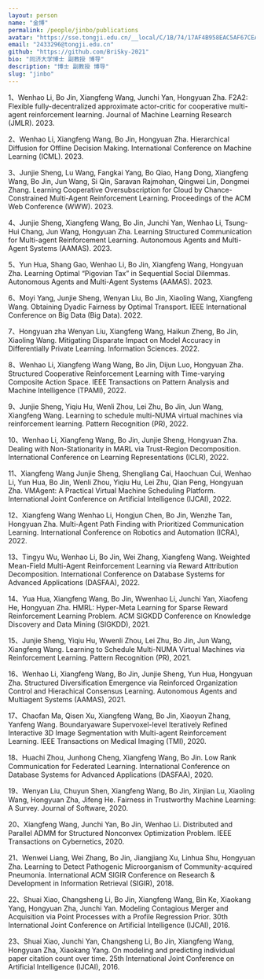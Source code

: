 ```yaml
---
layout: person
name: "金博"
permalink: /people/jinbo/publications
avatar: "https://sse.tongji.edu.cn/__local/C/1B/74/17AF4B958EAC5AF67CEA91B2C72_83047223_10E26.jpg"
email: "2433296@tongji.edu.cn"
github: "https://github.com/BriSky-2021"
bio: "同济大学博士 副教授 博导"
description: "博士 副教授 博导"
slug: "jinbo"
---
```



1、Wenhao Li, Bo Jin, Xiangfeng Wang, Junchi Yan, Hongyuan Zha. F2A2: Flexible fully-decentralized approximate actor-critic for cooperative multi-agent reinforcement learning. Journal of Machine Learning Research (JMLR). 2023.

2、Wenhao Li, Xiangfeng Wang, Bo Jin, Hongyuan Zha. Hierarchical Diffusion for Offline Decision Making. International Conference on Machine Learning (ICML). 2023.

3、Junjie Sheng, Lu Wang, Fangkai Yang, Bo Qiao, Hang Dong, Xiangfeng Wang, Bo Jin, Jun Wang, Si Qin, Saravan Rajmohan, Qingwei Lin, Dongmei Zhang. Learning Cooperative Oversubscription for Cloud by Chance-Constrained Multi-Agent Reinforcement Learning. Proceedings of the ACM Web Conference (WWW). 2023.

4、Junjie Sheng, Xiangfeng Wang, Bo Jin, Junchi Yan, Wenhao Li, Tsung-Hui Chang, Jun Wang, Hongyuan Zha. Learning Structured Communication for Multi-agent Reinforcement Learning. Autonomous Agents and Multi-Agent Systems (AAMAS). 2023.

5、Yun Hua, Shang Gao, Wenhao Li, Bo Jin, Xiangfeng Wang, Hongyuan Zha. Learning Optimal “Pigovian Tax” in Sequential Social Dilemmas. Autonomous Agents and Multi-Agent Systems (AAMAS). 2023.

6、Moyi Yang, Junjie Sheng, Wenyan Liu, Bo Jin, Xiaoling Wang, Xiangfeng Wang. Obtaining Dyadic Fairness by Optimal Transport. IEEE International Conference on Big Data (Big Data). 2022.

7、Hongyuan zha Wenyan Liu, Xiangfeng Wang, Haikun Zheng, Bo Jin, Xiaoling Wang. Mitigating Disparate Impact on Model Accuracy in Differentially Private Learning. Information Sciences. 2022.

8、Wenhao Li, Xiangfeng Wang Wang, Bo Jin, Dijun Luo, Hongyuan Zha. Structured Cooperative Reinforcement Learning with Time-varying Composite Action Space. IEEE Transactions on Pattern Analysis and Machine Intelligence (TPAMI), 2022.

9、Junjie Sheng, Yiqiu Hu, Wenli Zhou, Lei Zhu, Bo Jin, Jun Wang, Xiangfeng Wang. Learning to schedule multi-NUMA virtual machines via reinforcement learning. Pattern Recognition (PR), 2022.

10、Wenhao Li, Xiangfeng Wang, Bo Jin, Junjie Sheng, Hongyuan Zha. Dealing with Non-Stationarity in MARL via Trust-Region Decomposition. International Conference on Learning Representations (ICLR), 2022.

11、Xiangfeng Wang Junjie Sheng, Shengliang Cai, Haochuan Cui, Wenhao Li, Yun Hua, Bo Jin, Wenli Zhou, Yiqiu Hu, Lei Zhu, Qian Peng, Hongyuan Zha. VMAgent: A Practical Virtual Machine Scheduling Platform. International Joint Conference on Artificial Intelligence (IJCAI), 2022.

12、Xiangfeng Wang Wenhao Li, Hongjun Chen, Bo Jin, Wenzhe Tan, Hongyuan Zha. Multi-Agent Path Finding with Prioritized Communication Learning. International Conference on Robotics and Automation (ICRA), 2022.

13、Tingyu Wu, Wenhao Li, Bo Jin, Wei Zhang, Xiangfeng Wang. Weighted Mean-Field Multi-Agent Reinforcement Learning via Reward Attribution Decomposition. International Conference on Database Systems for Advanced Applications (DASFAA), 2022.

14、Yua Hua, Xiangfeng Wang, Bo Jin, Wwenhao Li, Junchi Yan, Xiaofeng He, Hongyuan Zha. HMRL: Hyper-Meta Learning for Sparse Reward Reinforcement Learning Problem. ACM SIGKDD Conference on Knowledge Discovery and Data Mining (SIGKDD), 2021.

15、Junjie Sheng, Yiqiu Hu, Wwenli Zhou, Lei Zhu, Bo Jin, Jun Wang, Xiangfeng Wang. Learning to Schedule Multi-NUMA Virtual Machines via Reinforcement Learning. Pattern Recognition (PR), 2021.

16、Wenhao Li, Xiangfeng Wang, Bo Jin, Junjie Sheng, Yun Hua, Hongyuan Zha. Structured Diversification Emergence via Reinforced Organization Control and Hierachical Consensus Learning. Autonomous Agents and Multiagent Systems (AAMAS), 2021.

17、Chaofan Ma, Qisen Xu, Xiangfeng Wang, Bo Jin, Xiaoyun Zhang, Yanfeng Wang. Boundaryaware Supervoxel-level Iteratively Refined Interactive 3D Image Segmentation with Multi-agent Reinforcement Learning. IEEE Transactions on Medical Imaging (TMI), 2020.

18、Huachi Zhou, Junhong Cheng, Xiangfeng Wang, Bo Jin. Low Rank Communication for Federated Learning. International Conference on Database Systems for Advanced Applications (DASFAA), 2020.

19、Wenyan Liu, Chuyun Shen, Xiangfeng Wang, Bo Jin, Xinjian Lu, Xiaoling Wang, Hongyuan Zha, Jifeng He. Fairness in Trustworthy Machine Learning: A Survey. Journal of Software, 2020.

20、Xiangfeng Wang, Junchi Yan, Bo Jin, Wenhao Li. Distributed and Parallel ADMM for Structured Nonconvex Optimization Problem. IEEE Transactions on Cybernetics, 2020.

21、Wenwei Liang, Wei Zhang, Bo Jin, Jiangjiang Xu, Linhua Shu, Hongyuan Zha. Learning to Detect Pathogenic Microorganism of Community-acquired Pneumonia. International ACM SIGIR Conference on Research & Development in Information Retrieval (SIGIR), 2018.

22、Shuai Xiao, Changsheng Li, Bo Jin, Xiangfeng Wang, Bin Ke, Xiaokang Yang, Hongyuan Zha, Junchi Yan. Modeling Contagious Merger and Acquisition via Point Processes with a Profile Regression Prior. 30th International Joint Conference on Artificial Intelligence (IJCAI), 2016.

23、Shuai Xiao, Junchi Yan, Changsheng Li, Bo Jin, Xiangfeng Wang, Hongyuan Zha, Xiaokang Yang. On modeling and predicting individual paper citation count over time. 25th International Joint Conference on Artificial Intelligence (IJCAI), 2016.